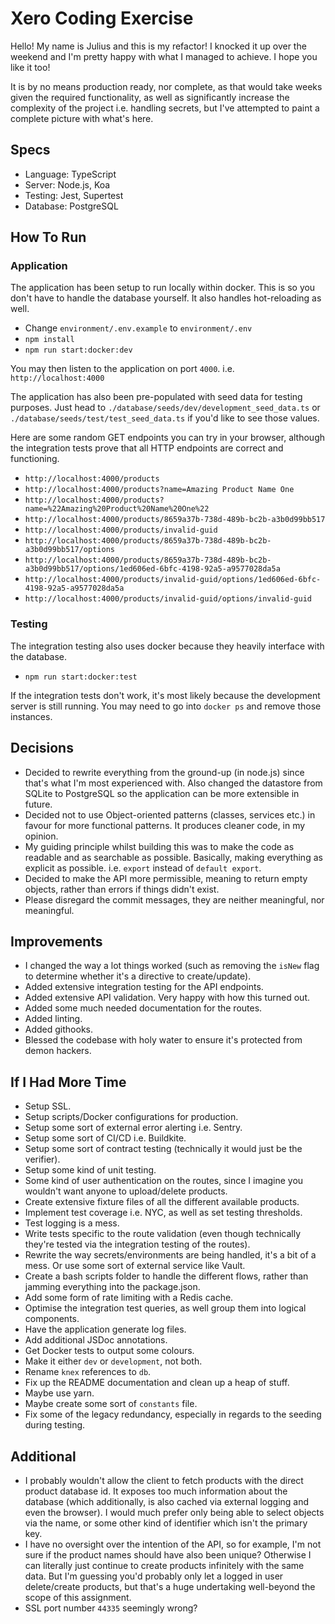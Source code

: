 # Xero Coding Exercise

Hello! My name is Julius and this is my refactor! I knocked it up over the weekend and I'm pretty happy with what I managed to achieve. I hope you like it too!

It is by no means production ready, nor complete, as that would take weeks given the required functionality, as well as significantly increase the complexity of the project i.e. handling secrets, but I've attempted to paint a complete picture with what's here.

## Specs

- Language: TypeScript
- Server: Node.js, Koa
- Testing: Jest, Supertest
- Database: PostgreSQL

## How To Run

### Application

The application has been setup to run locally within docker. This is so you don't have to handle the database yourself. It also handles hot-reloading as well.

- Change `environment/.env.example` to `environment/.env`
- `npm install`
- `npm run start:docker:dev`

You may then listen to the application on port `4000`. i.e. `http://localhost:4000`

The application has also been pre-populated with seed data for testing purposes. Just head to `./database/seeds/dev/development_seed_data.ts` or `./database/seeds/test/test_seed_data.ts` if you'd like to see those values.

Here are some random GET endpoints you can try in your browser, although the integration tests prove that all HTTP endpoints are correct and functioning.

- `http://localhost:4000/products`
- `http://localhost:4000/products?name=Amazing Product Name One`
- `http://localhost:4000/products?name=%22Amazing%20Product%20Name%20One%22`
- `http://localhost:4000/products/8659a37b-738d-489b-bc2b-a3b0d99bb517`
- `http://localhost:4000/products/invalid-guid`
- `http://localhost:4000/products/8659a37b-738d-489b-bc2b-a3b0d99bb517/options`
- `http://localhost:4000/products/8659a37b-738d-489b-bc2b-a3b0d99bb517/options/1ed606ed-6bfc-4198-92a5-a9577028da5a`
- `http://localhost:4000/products/invalid-guid/options/1ed606ed-6bfc-4198-92a5-a9577028da5a`
- `http://localhost:4000/products/invalid-guid/options/invalid-guid`

### Testing

The integration testing also uses docker because they heavily interface with the database.

- `npm run start:docker:test`

If the integration tests don't work, it's most likely because the development server is still running. You may need to go into `docker ps` and remove those instances.

## Decisions

- Decided to rewrite everything from the ground-up (in node.js) since that's what I'm most experienced with. Also changed the datastore from SQLite to PostgreSQL so the application can be more extensible in future.
- Decided not to use Object-oriented patterns (classes, services etc.) in favour for more functional patterns. It produces cleaner code, in my opinion.
- My guiding principle whilst building this was to make the code as readable and as searchable as possible. Basically, making everything as explicit as possible. i.e. `export` instead of `default export`.
- Decided to make the API more permissible, meaning to return empty objects, rather than errors if things didn't exist.
- Please disregard the commit messages, they are neither meaningful, nor meaningful.

## Improvements

- I changed the way a lot things worked (such as removing the `isNew` flag to determine whether it's a directive to create/update).
- Added extensive integration testing for the API endpoints.
- Added extensive API validation. Very happy with how this turned out.
- Added some much needed documentation for the routes.
- Added linting.
- Added githooks.
- Blessed the codebase with holy water to ensure it's protected from demon hackers.

## If I Had More Time

- Setup SSL.
- Setup scripts/Docker configurations for production.
- Setup some sort of external error alerting i.e. Sentry.
- Setup some sort of CI/CD i.e. Buildkite.
- Setup some sort of contract testing (technically it would just be the verifier).
- Setup some kind of unit testing.
- Some kind of user authentication on the routes, since I imagine you wouldn't want anyone to upload/delete products.
- Create extensive fixture files of all the different available products.
- Implement test coverage i.e. NYC, as well as set testing thresholds.
- Test logging is a mess.
- Write tests specific to the route validation (even though technically they're tested via the integration testing of the routes).
- Rewrite the way secrets/environments are being handled, it's a bit of a mess. Or use some sort of external service like Vault.
- Create a bash scripts folder to handle the different flows, rather than jamming everything into the package.json.
- Add some form of rate limiting with a Redis cache.
- Optimise the integration test queries, as well group them into logical components.
- Have the application generate log files.
- Add additional JSDoc annotations.
- Get Docker tests to output some colours.
- Make it either `dev` or `development`, not both.
- Rename `knex` references to `db`.
- Fix up the README documentation and clean up a heap of stuff.
- Maybe use yarn.
- Maybe create some sort of `constants` file.
- Fix some of the legacy redundancy, especially in regards to the seeding during testing.

## Additional

- I probably wouldn't allow the client to fetch products with the direct product database id. It exposes too much information about the database (which additionally, is also cached via external logging and even the browser). I would much prefer only being able to select objects via the name, or some other kind of identifier which isn't the primary key.
- I have no oversight over the intention of the API, so for example, I'm not sure if the product names should have also been unique? Otherwise I can literally just continue to create products infinitely with the same data. But I'm guessing you'd probably only let a logged in user delete/create products, but that's a huge undertaking well-beyond the scope of this assignment.
- SSL port number `44335` seemingly wrong?
